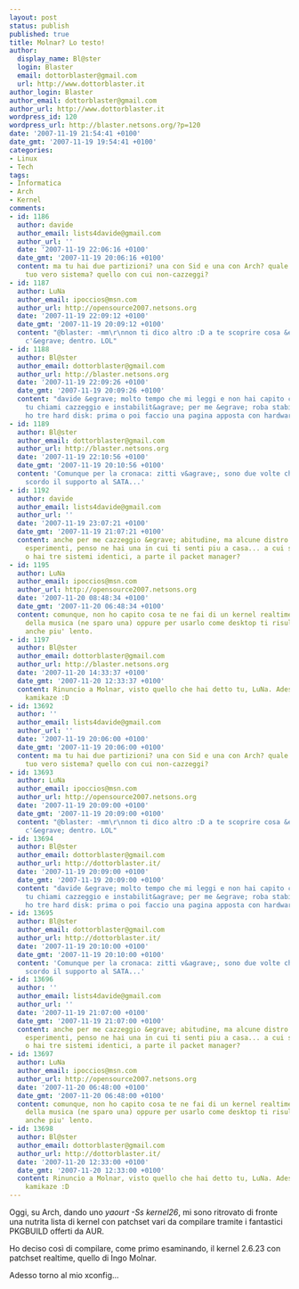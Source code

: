 ```yaml
---
layout: post
status: publish
published: true
title: Molnar? Lo testo!
author:
  display_name: Bl@ster
  login: Blaster
  email: dottorblaster@gmail.com
  url: http://www.dottorblaster.it
author_login: Blaster
author_email: dottorblaster@gmail.com
author_url: http://www.dottorblaster.it
wordpress_id: 120
wordpress_url: http://blaster.netsons.org/?p=120
date: '2007-11-19 21:54:41 +0100'
date_gmt: '2007-11-19 19:54:41 +0100'
categories:
- Linux
- Tech
tags:
- Informatica
- Arch
- Kernel
comments:
- id: 1186
  author: davide
  author_email: lists4davide@gmail.com
  author_url: ''
  date: '2007-11-19 22:06:16 +0100'
  date_gmt: '2007-11-19 20:06:16 +0100'
  content: ma tu hai due partizioni? una con Sid e una con Arch? quale &egrave; il
    tuo vero sistema? quello con cui non-cazzeggi?
- id: 1187
  author: LuNa
  author_email: ipoccios@msn.com
  author_url: http://opensource2007.netsons.org
  date: '2007-11-19 22:09:12 +0100'
  date_gmt: '2007-11-19 20:09:12 +0100'
  content: "@blaster: -mm\r\nnon ti dico altro :D a te scoprire cosa &egrave; e cosa
    c'&egrave; dentro. LOL"
- id: 1188
  author: Bl@ster
  author_email: dottorblaster@gmail.com
  author_url: http://blaster.netsons.org
  date: '2007-11-19 22:09:26 +0100'
  date_gmt: '2007-11-19 20:09:26 +0100'
  content: "davide &egrave; molto tempo che mi leggi e non hai capito che quello che
    tu chiami cazzeggio e instabilit&agrave; per me &egrave; roba stabilissima :D\r\n\r\nComunque
    ho tre hard disk: prima o poi faccio una pagina apposta con hardware e software."
- id: 1189
  author: Bl@ster
  author_email: dottorblaster@gmail.com
  author_url: http://blaster.netsons.org
  date: '2007-11-19 22:10:56 +0100'
  date_gmt: '2007-11-19 20:10:56 +0100'
  content: 'Comunque per la cronaca: zitti v&agrave;, sono due volte che compilo e
    scordo il supporto al SATA...'
- id: 1192
  author: davide
  author_email: lists4davide@gmail.com
  author_url: ''
  date: '2007-11-19 23:07:21 +0100'
  date_gmt: '2007-11-19 21:07:21 +0100'
  content: anche per me cazzeggio &egrave; abitudine, ma alcune distro saranno per
    esperimenti, penso ne hai una in cui ti senti piu a casa... a cui sei piu affezionato,
    o hai tre sistemi identici, a parte il packet manager?
- id: 1195
  author: LuNa
  author_email: ipoccios@msn.com
  author_url: http://opensource2007.netsons.org
  date: '2007-11-20 08:48:34 +0100'
  date_gmt: '2007-11-20 06:48:34 +0100'
  content: comunque, non ho capito cosa te ne fai di un kernel realtime ... o ci fai
    della musica (ne sparo una) oppure per usarlo come desktop ti risulter&agrave;
    anche piu' lento.
- id: 1197
  author: Bl@ster
  author_email: dottorblaster@gmail.com
  author_url: http://blaster.netsons.org
  date: '2007-11-20 14:33:37 +0100'
  date_gmt: '2007-11-20 12:33:37 +0100'
  content: Rinuncio a Molnar, visto quello che hai detto tu, LuNa. Adesso provo con
    kamikaze :D
- id: 13692
  author: ''
  author_email: lists4davide@gmail.com
  author_url: ''
  date: '2007-11-19 20:06:00 +0100'
  date_gmt: '2007-11-19 20:06:00 +0100'
  content: ma tu hai due partizioni? una con Sid e una con Arch? quale &egrave; il
    tuo vero sistema? quello con cui non-cazzeggi?
- id: 13693
  author: LuNa
  author_email: ipoccios@msn.com
  author_url: http://opensource2007.netsons.org
  date: '2007-11-19 20:09:00 +0100'
  date_gmt: '2007-11-19 20:09:00 +0100'
  content: "@blaster: -mm\r\nnon ti dico altro :D a te scoprire cosa &egrave; e cosa
    c'&egrave; dentro. LOL"
- id: 13694
  author: Bl@ster
  author_email: dottorblaster@gmail.com
  author_url: http://dottorblaster.it/
  date: '2007-11-19 20:09:00 +0100'
  date_gmt: '2007-11-19 20:09:00 +0100'
  content: "davide &egrave; molto tempo che mi leggi e non hai capito che quello che
    tu chiami cazzeggio e instabilit&agrave; per me &egrave; roba stabilissima :D\r\n\r\nComunque
    ho tre hard disk: prima o poi faccio una pagina apposta con hardware e software."
- id: 13695
  author: Bl@ster
  author_email: dottorblaster@gmail.com
  author_url: http://dottorblaster.it/
  date: '2007-11-19 20:10:00 +0100'
  date_gmt: '2007-11-19 20:10:00 +0100'
  content: 'Comunque per la cronaca: zitti v&agrave;, sono due volte che compilo e
    scordo il supporto al SATA...'
- id: 13696
  author: ''
  author_email: lists4davide@gmail.com
  author_url: ''
  date: '2007-11-19 21:07:00 +0100'
  date_gmt: '2007-11-19 21:07:00 +0100'
  content: anche per me cazzeggio &egrave; abitudine, ma alcune distro saranno per
    esperimenti, penso ne hai una in cui ti senti piu a casa... a cui sei piu affezionato,
    o hai tre sistemi identici, a parte il packet manager?
- id: 13697
  author: LuNa
  author_email: ipoccios@msn.com
  author_url: http://opensource2007.netsons.org
  date: '2007-11-20 06:48:00 +0100'
  date_gmt: '2007-11-20 06:48:00 +0100'
  content: comunque, non ho capito cosa te ne fai di un kernel realtime ... o ci fai
    della musica (ne sparo una) oppure per usarlo come desktop ti risulter&agrave;
    anche piu' lento.
- id: 13698
  author: Bl@ster
  author_email: dottorblaster@gmail.com
  author_url: http://dottorblaster.it/
  date: '2007-11-20 12:33:00 +0100'
  date_gmt: '2007-11-20 12:33:00 +0100'
  content: Rinuncio a Molnar, visto quello che hai detto tu, LuNa. Adesso provo con
    kamikaze :D
---
```

<p>Oggi, su Arch, dando uno <em>yaourt -Ss kernel26</em>, mi sono ritrovato di fronte una nutrita lista di kernel con patchset vari da compilare tramite i fantastici PKGBUILD offerti da AUR.</p>
<p>Ho deciso così di compilare, come primo esaminando, il kernel 2.6.23 con patchset realtime, quello di Ingo Molnar.</p>
<p>Adesso torno al mio xconfig...</p>
